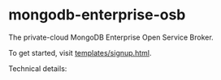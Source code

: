 mongodb-enterprise-osb
===

The private-cloud MongoDB Enterprise 
Open Service Broker. 

To get started, visit [templates/signup.html]().

Technical details:




